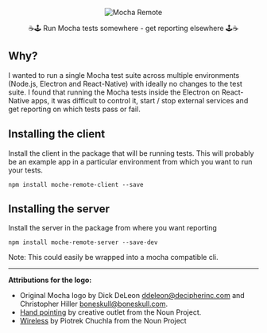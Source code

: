 <p align="center">
  <img src="https://github.com/kraenhansen/mocha-remote/raw/master/docs/logo.svg?sanitize=true" alt="Mocha Remote"/>
</p>

<p align="center">
  ☕️🕹 Run Mocha tests somewhere - get reporting elsewhere 🕹☕️
</p>

## Why?

I wanted to run a single Mocha test suite across multiple environments (Node.js, Electron and React-Native) with ideally
no changes to the test suite. I found that running the Mocha tests inside the Electron on React-Native apps, it was
difficult to control it, start / stop external services and get reporting on which tests pass or fail.

## Installing the client

Install the client in the package that will be running tests.
This will probably be an example app in a particular environment from which you want to run your tests.

```
npm install moche-remote-client --save
```

## Installing the server

Install the server in the package from where you want reporting

```
npm install moche-remote-server --save-dev
```

Note: This could easily be wrapped into a mocha compatible cli.

---

**Attributions for the logo:**

- Original Mocha logo by Dick DeLeon <ddeleon@decipherinc.com> and Christopher Hiller <boneskull@boneskull.com>.
- [Hand pointing](https://thenounproject.com/search/?q=pointing%20hand&i=593527) by creative outlet from the Noun Project.
- [Wireless](https://thenounproject.com/search/?q=wireless&i=21574) by Piotrek Chuchla from the Noun Project
